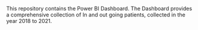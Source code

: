 This repository contains the Power BI Dashboard. The Dashboard provides a comprehensive collection of In and out going patients, collected in the year 2018 to 2021.
